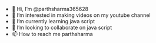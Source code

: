 - 👋 Hi, I’m @parthsharma365628
- 👀 I’m interested in making videos on my youtube channel
- 🌱 I’m currently learning java script
- 💞️ I’m looking to collaborate on java script
- 📫 How to reach me parthsharma

<!---
parthsharma365628/parthsharma365628 is a ✨ special ✨ repository because its `README.md` (this file) appears on your GitHub profile.
You can click the Preview link to take a look at your changes.
--->
